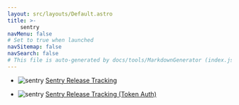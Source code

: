 ```yaml
---
layout: src/layouts/Default.astro
title: >-
    sentry
navMenu: false
# Set to true when launched
navSitemap: false
navSearch: false
# This file is auto-generated by docs/tools/MarkdownGenerator (index.js)
---
```


<ul>

<li>

![sentry](https://i.octopus.com/library/step-templates/sentry.png) [Sentry Release Tracking](/integrations/sentry/sentry-release-tracking)

</li>
        
<li>

![sentry](https://i.octopus.com/library/step-templates/sentry.png) [Sentry Release Tracking (Token Auth)](/integrations/sentry/sentry-release-tracking-token-auth)

</li>
        
</ul>
